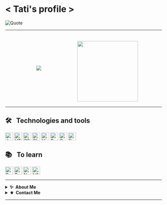 # < Tati's profile >


<!------   MEMES & JOKES   ---------->

<!-- site: https://github.com/shravan20/github-readme-quotes-->
<!-- To personalizate quotes, you just need to put quotesUrl= link_of_the_file  . The site above explais how to do it  -->
    
![Quote](https://github-readme-quotes.herokuapp.com/quote?theme=radical&animation=default&layout=default&font=default&quotesUrl=https://github.com/AnnitaNa/AnnitaNa/blob/main/quotes.json)
    
---



<!----------  STATS   -------------->


<div>
<!-- Anurag's Github stats: https://github.com/anuraghazra/github-readme-stats -->
<img heigth="150px" style="margin:100px" src="https://github-readme-stats.vercel.app/api?username=AnnitaNa&show_icons=true&theme=radical">
    &nbsp;&nbsp;
<img height= "195px" src="https://github-readme-stats.vercel.app/api/top-langs/?username=AnnitaNa&theme=radical">
</div>

---



<!----------  TECHNOLOGIES  -------------->



<!-- examples at: https://github.com/vbriand/vbriand/edit/master/README.md -->
<!-- to learn how to do the badge:  -->
<!-- https://javascript.plainenglish.io/how-to-make-custom-language-badges-for-your-profile-using-shields-io-d2aeaf016b6b  -->
<!-- look at the logo and color at: https://simpleicons.org/ -->
<!-- use the base code: https://img.shields.io/badge/name_that_appears-color?logo=logo_name  -->


## 🛠   &nbsp;  Technologies and tools

<div>
    <img src="https://img.shields.io/badge/JavaScript-282C34?logo=javascript&logoColor=F7DF1E" alt="JavaScript logo" title="JavaScript" height="25" />
    <img src="https://img.shields.io/badge/HTML5-282C34?logo=html5&logoColor=E34F26" alt="HTML5 logo" title="HTML5" height="25" />
    <img src="https://img.shields.io/badge/CSS3-282C34?logo=css3&logoColor=1572B6" alt="CSS3 logo" title="CSS3" height="25" />
    <img src="https://img.shields.io/badge/git-282C34?logo=git&logoColor=F05032" alt="GIT logo" title="GIT" height="25" />
    <img src="https://img.shields.io/badge/VS%20Code-282C34?logo=visual-studio-code&logoColor=007ACC" alt="Visual Studio Code logo" title="Visual Studio Code" height="25" />
    <img src="https://img.shields.io/badge/bootstrap-282C34?logo=bootstrap&logoColor=7952B3" alt="BootStrap logo" title="BootStrap" height="25" />
    <img src="https://img.shields.io/badge/Canva-282C34?logo=canva&logoColor=00C4CC" alt= "Canva logo" title="Canva" height="25">
    <img src="https://img.shields.io/badge/Figma-282C34?logo=figma&logoColor=F24E1E" alt= "Figma logo" title="Figma" height="25">
</div>
</div>

## 📚  &nbsp;   To learn

<div>
    <img src="https://img.shields.io/badge/React Native-282C34?logo=react&logoColor=61DAFB" alt="React Native logo" title="React Native" height="25" />
    <img src="https://img.shields.io/badge/Redux-282C34?logo=redux&logoColor=764ABC" alt="Redux logo" title="Redux" height="25" />
    <img src="https://img.shields.io/badge/Node.js-282C34?logo=node.js&logoColor=339933" alt="Node.js logo" title="Node.js" height="25" />
    <img src="https://img.shields.io/badge/.NET-282C34?logo=dotnet&logoColor=#512BD4" alt=".NET logo" title=".NET" height="25">
</div>

--- 

 <details>
    <summary><b>✨&nbsp;&nbsp;About&nbsp;Me</b></summary>
        <br/>
        I am a front-end developer who is still learning how to fly! :D
</details>

<details>
  <summary><b>⚜️&nbsp;&nbsp;Contact&nbsp;Me</b></summary>
    <br/>
    <div>
        <a href='mailto:tanicchetti@gmail.com'>
            <img src="https://img.shields.io/badge/Gmail-D14836?style=for-the-badge&logo=gmail&logoColor=white">
        </a>     
        <a href="https://www.linkedin.com/in/tatiane-nicchetti-47949971/">
            <img src="https://img.shields.io/badge/linkedin-%230077B5.svg?&style=for-the-badge&logo=linkedin&logoColor=white" />
        </a>&nbsp;&nbsp;
    </div>
</details>   

---
  
    

